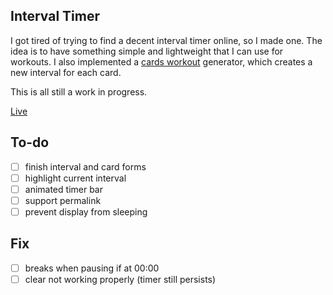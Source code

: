 ## Interval Timer

I got tired of trying to find a decent interval timer online, so I made one. The idea is to have something simple and lightweight that I can use for workouts. I also implemented a [cards workout](https://www.verywellfit.com/how-to-use-playing-cards-to-create-a-workout-routine-85990) generator, which creates a new interval for each card.

This is all still a work in progress.

[Live](https://whitstd.github.io/interval-timer/)

## To-do

- [ ] finish interval and card forms
- [ ] highlight current interval
- [ ] animated timer bar
- [ ] support permalink
- [ ] prevent display from sleeping

## Fix

- [ ] breaks when pausing if at 00:00
- [ ] clear not working properly (timer still persists)
